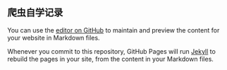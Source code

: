 ## 爬虫自学记录

You can use the [editor on GitHub](https://github.com/ming-02/PDF-itext/edit/gh-pages/index.md) to maintain and preview the content for your website in Markdown files.

Whenever you commit to this repository, GitHub Pages will run [Jekyll](https://jekyllrb.com/) to rebuild the pages in your site, from the content in your Markdown files.
